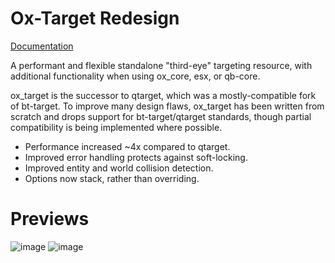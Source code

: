 # Ox-Target Redesign
 [Documentation](https://overextended.dev/ox_target/)

A performant and flexible standalone "third-eye" targeting resource, with additional functionality when using ox_core, esx, or qb-core.

ox_target is the successor to qtarget, which was a mostly-compatible fork of bt-target. To improve many design flaws, ox_target has been written from scratch and drops support for bt-target/qtarget standards, though partial compatibility is being implemented where possible.

- Performance increased ~4x compared to qtarget.
- Improved error handling protects against soft-locking.
- Improved entity and world collision detection.
 - Options now stack, rather than overriding.

# Previews
![image](https://github.com/user-attachments/assets/3678127e-c02d-42ca-b878-e7159b4898b1)
![image](https://github.com/user-attachments/assets/712814b4-2735-4c59-8d1c-7d35c93296b7)
